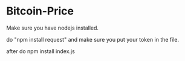 # Bitcoin-Price

Make sure you have nodejs installed.

do "npm install request" and make sure you put your token in the file.

after do npm install index.js
